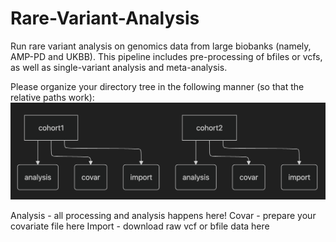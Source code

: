 # Rare-Variant-Analysis
Run rare variant analysis on genomics data from large biobanks (namely, AMP-PD and UKBB). This pipeline includes pre-processing of bfiles or vcfs, as well as single-variant analysis and meta-analysis.


Please organize your directory tree in the following manner (so that the relative paths work):
![schema1](https://github.com/Sajanth1/Rare-Variant-Analysis/blob/main/Media/Schema1.png)

Analysis - all processing and analysis happens here!
Covar - prepare your covariate file here
Import - download raw vcf or bfile data here

